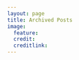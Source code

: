 ```yaml
---
layout: page
title: Archived Posts
image:
  feature: 
  credit: 
  creditlink: 
---
```




